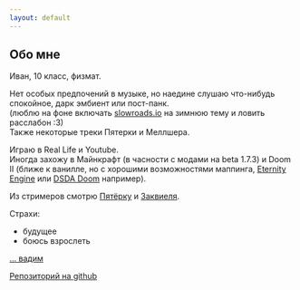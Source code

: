 ```yaml
---
layout: default
---
```


## Обо мне
Иван, 10 класс, физмат.

Нет особых предпочений в музыке, но наедине слушаю что-нибудь спокойное, дарк эмбиент или пост-панк.  
(люблю на фоне включать [slowroads.io](https://slowroads.io) на зимнюю тему и ловить расслабон :3)  
Также некоторые треки Пятерки и Меллшера.

Играю в Real Life и Youtube.  
Иногда захожу в Майнкрафт (в часности с модами на beta 1.7.3) и Doom II (ближе к ванилле, но с хорошими возможностями маппинга, [Eternity Engine](https://github.com/team-eternity/eternity) или [DSDA Doom](https://github.com/kraflab/dsda-doom) например).

Из стримеров смотрю [Пятёрку](https://www.youtube.com/channel/UCwKfmsba1g3SDcOzbU4zPXw) и [Заквиеля](https://www.youtube.com/@ZakvielChannel).

Страхи:
* будущее
* боюсь взрослеть



[... вадим](../2024/10/21/html)

[Репозиторий на github](https://github.com/VanBog335/blog)
